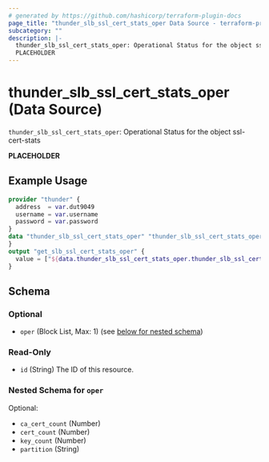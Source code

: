 ```yaml
---
# generated by https://github.com/hashicorp/terraform-plugin-docs
page_title: "thunder_slb_ssl_cert_stats_oper Data Source - terraform-provider-thunder"
subcategory: ""
description: |-
  thunder_slb_ssl_cert_stats_oper: Operational Status for the object ssl-cert-stats
  PLACEHOLDER
---
```


# thunder_slb_ssl_cert_stats_oper (Data Source)

`thunder_slb_ssl_cert_stats_oper`: Operational Status for the object ssl-cert-stats

__PLACEHOLDER__

## Example Usage

```terraform
provider "thunder" {
  address  = var.dut9049
  username = var.username
  password = var.password
}
data "thunder_slb_ssl_cert_stats_oper" "thunder_slb_ssl_cert_stats_oper" {
}
output "get_slb_ssl_cert_stats_oper" {
  value = ["${data.thunder_slb_ssl_cert_stats_oper.thunder_slb_ssl_cert_stats_oper}"]
}
```

<!-- schema generated by tfplugindocs -->
## Schema

### Optional

- `oper` (Block List, Max: 1) (see [below for nested schema](#nestedblock--oper))

### Read-Only

- `id` (String) The ID of this resource.

<a id="nestedblock--oper"></a>
### Nested Schema for `oper`

Optional:

- `ca_cert_count` (Number)
- `cert_count` (Number)
- `key_count` (Number)
- `partition` (String)


